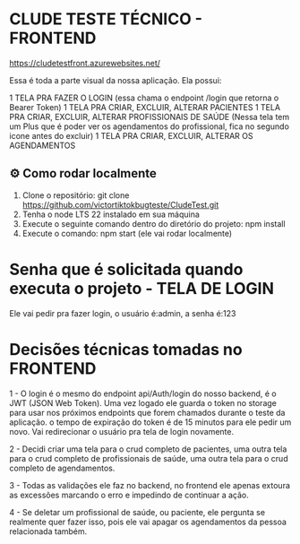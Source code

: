 # CLUDE TESTE TÉCNICO - FRONTEND

https://cludetestfront.azurewebsites.net/

Essa é toda a parte visual da nossa aplicação.
Ela possui:

1 TELA PRA FAZER O LOGIN (essa chama o endpoint /login que retorna o Bearer Token)
1 TELA PRA CRIAR, EXCLUIR, ALTERAR PACIENTES
1 TELA PRA CRIAR, EXCLUIR, ALTERAR PROFISSIONAIS DE SAÚDE (Nessa tela tem um Plus que é poder ver os agendamentos do profissional, fica no segundo icone antes do excluir)
1 TELA PRA CRIAR, EXCLUIR, ALTERAR OS AGENDAMENTOS

## ⚙️ Como rodar localmente

1. Clone o repositório: git clone https://github.com/victortiktokbugteste/CludeTest.git
2. Tenha o node LTS 22 instalado em sua máquina
3. Execute o seguinte comando dentro do diretório do projeto: npm install
4. Execute o comando: npm start (ele vai rodar localmente)



# Senha que é solicitada quando executa o projeto - TELA DE LOGIN

Ele vai pedir pra fazer login, o usuário é:admin, a senha é:123


# Decisões técnicas tomadas no FRONTEND

1 - O login é o mesmo do endpoint api/Auth/login do nosso backend, é o JWT (JSON Web Token). 
Uma vez logado ele guarda o token no storage para usar nos próximos endpoints que forem chamados durante o teste da aplicação.
o tempo de expiração do token é de 15 minutos para ele pedir um novo. Vai redirecionar o usuário pra tela de login novamente.

2 - Decidi criar uma tela para o crud completo de pacientes, uma outra tela para o crud completo de profissionais de saúde, uma outra tela para o crud completo de agendamentos.

3 - Todas as validações ele faz no backend, no frontend ele apenas extoura as excessões marcando o erro e impedindo de continuar a ação.

4 - Se deletar um profissional de saúde, ou paciente, ele pergunta se realmente quer fazer isso, pois ele vai apagar os agendamentos da pessoa relacionada também.


